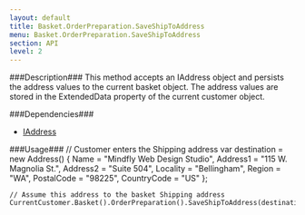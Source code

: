 ```yaml
---
layout: default
title: Basket.OrderPreparation.SaveShipToAddress
menu: Basket.OrderPreparation.SaveShipToAddress
section: API
level: 2
---
```

###Description###
This method accepts an IAddress object and persists the address values to the current basket object.  The address values are stored in the ExtendedData property of the current customer object.

###Dependencies###
- [IAddress](/api/interfaces/iaddress/)

###Usage###
    // Customer enters the Shipping address
    var destination = new Address()
        {
            Name = "Mindfly Web Design Studio",
            Address1 = "115 W. Magnolia St.",
            Address2 = "Suite 504",
            Locality = "Bellingham",
            Region = "WA",
            PostalCode = "98225",
            CountryCode = "US"
        };

    // Assume this address to the basket Shipping address
    CurrentCustomer.Basket().OrderPreparation().SaveShipToAddress(destination);
